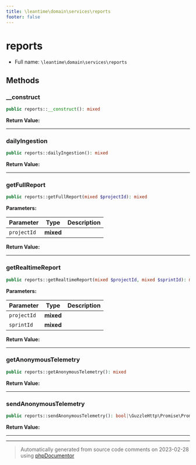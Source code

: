 ```yaml
---
title: \leantime\domain\services\reports
footer: false
---
```


# reports





* Full name: `\leantime\domain\services\reports`



## Methods

### __construct



```php
public reports::__construct(): mixed
```









**Return Value:**





---
### dailyIngestion



```php
public reports::dailyIngestion(): mixed
```









**Return Value:**





---
### getFullReport



```php
public reports::getFullReport(mixed $projectId): mixed
```








**Parameters:**

| Parameter | Type | Description |
|-----------|------|-------------|
| `projectId` | **mixed** |  |


**Return Value:**





---
### getRealtimeReport



```php
public reports::getRealtimeReport(mixed $projectId, mixed $sprintId): mixed
```








**Parameters:**

| Parameter | Type | Description |
|-----------|------|-------------|
| `projectId` | **mixed** |  |
| `sprintId` | **mixed** |  |


**Return Value:**





---
### getAnonymousTelemetry



```php
public reports::getAnonymousTelemetry(): mixed
```









**Return Value:**





---
### sendAnonymousTelemetry



```php
public reports::sendAnonymousTelemetry(): bool|\GuzzleHttp\Promise\PromiseInterface
```









**Return Value:**





---


---
> Automatically generated from source code comments on 2023-02-28 using [phpDocumentor](http://www.phpdoc.org/)
